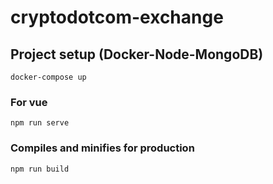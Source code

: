 # cryptodotcom-exchange

## Project setup (Docker-Node-MongoDB)
```
docker-compose up
```

### For vue
```
npm run serve
```

### Compiles and minifies for production
```
npm run build
```

